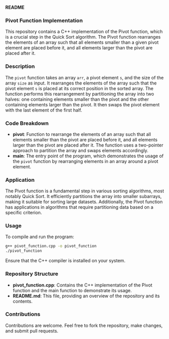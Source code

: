 **README**

### Pivot Function Implementation

This repository contains a C++ implementation of the Pivot function, which is a crucial step in the Quick Sort algorithm. The Pivot function rearranges the elements of an array such that all elements smaller than a given pivot element are placed before it, and all elements larger than the pivot are placed after it.

### Description

The `pivot` function takes an array `arr`, a pivot element `s`, and the size of the array `size` as input. It rearranges the elements of the array such that the pivot element `s` is placed at its correct position in the sorted array. The function performs this rearrangement by partitioning the array into two halves: one containing elements smaller than the pivot and the other containing elements larger than the pivot. It then swaps the pivot element with the last element of the first half.

### Code Breakdown

- **pivot**: Function to rearrange the elements of an array such that all elements smaller than the pivot are placed before it, and all elements larger than the pivot are placed after it. The function uses a two-pointer approach to partition the array and swaps elements accordingly.
- **main**: The entry point of the program, which demonstrates the usage of the `pivot` function by rearranging elements in an array around a pivot element.

### Application

The Pivot function is a fundamental step in various sorting algorithms, most notably Quick Sort. It efficiently partitions the array into smaller subarrays, making it suitable for sorting large datasets. Additionally, the Pivot function has applications in algorithms that require partitioning data based on a specific criterion.

### Usage

To compile and run the program:
```bash
g++ pivot_function.cpp -o pivot_function
./pivot_function
```
Ensure that the C++ compiler is installed on your system.

### Repository Structure

- **pivot_function.cpp**: Contains the C++ implementation of the Pivot function and the main function to demonstrate its usage.
- **README.md**: This file, providing an overview of the repository and its contents.

### Contributions

Contributions are welcome. Feel free to fork the repository, make changes, and submit pull requests.

